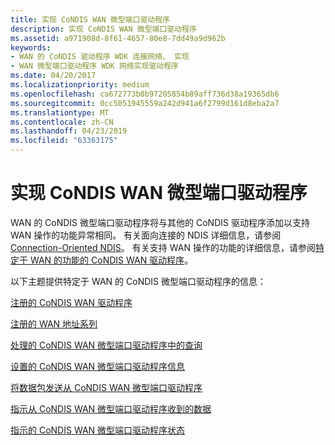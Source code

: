 ```yaml
---
title: 实现 CoNDIS WAN 微型端口驱动程序
description: 实现 CoNDIS WAN 微型端口驱动程序
ms.assetid: a971908d-8f61-4657-80e8-7dd49a9d962b
keywords:
- WAN 的 CoNDIS 驱动程序 WDK 连接网络、 实现
- WAN 微型端口驱动程序 WDK 网络实现驱动程序
ms.date: 04/20/2017
ms.localizationpriority: medium
ms.openlocfilehash: ca672773b0b97205854b89aff736d38a19365db6
ms.sourcegitcommit: 0cc5051945559a242d941a6f2799d161d8eba2a7
ms.translationtype: MT
ms.contentlocale: zh-CN
ms.lasthandoff: 04/23/2019
ms.locfileid: "63363175"
---
```

# <a name="implementing-condis-wan-miniport-drivers"></a>实现 CoNDIS WAN 微型端口驱动程序





WAN 的 CoNDIS 微型端口驱动程序将与其他的 CoNDIS 驱动程序添加以支持 WAN 操作的功能异常相同。 有关面向连接的 NDIS 详细信息，请参阅[Connection-Oriented NDIS](connection-oriented-ndis.md)。 有关支持 WAN 操作的功能的详细信息，请参阅[特定于 WAN 的功能的 CoNDIS WAN 驱动程序](wan-specific-capabilities-of-condis-wan-drivers.md)。

以下主题提供特定于 WAN 的 CoNDIS 微型端口驱动程序的信息：

[注册的 CoNDIS WAN 驱动程序](registering-condis-wan-drivers.md)

[注册的 WAN 地址系列](registering-the-wan-address-family.md)

[处理的 CoNDIS WAN 微型端口驱动程序中的查询](handling-queries-in-a-condis-wan-miniport-driver.md)

[设置的 CoNDIS WAN 微型端口驱动程序信息](setting-condis-wan-miniport-driver-information.md)

[将数据包发送从 CoNDIS WAN 微型端口驱动程序](sending-packets-from-a-condis-wan-miniport-driver.md)

[指示从 CoNDIS WAN 微型端口驱动程序收到的数据](indicating-received-data-from-a-condis-wan-miniport-driver.md)

[指示的 CoNDIS WAN 微型端口驱动程序状态](indicating-condis-wan-miniport-driver-status.md)

 

 





